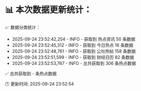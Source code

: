 📊 本次数据更新统计：
==========================

📈 数据分类统计：
- 2025-09-24 23:52:42,254 - INFO - 获取到 热点资讯 50 条数据
- 2025-09-24 23:52:45,312 - INFO - 获取到 今日热点 16 条数据
- 2025-09-24 23:52:48,761 - INFO - 获取到 公社热帖 158 条数据
- 2025-09-24 23:52:51,599 - INFO - 获取到 财经日历 82 条数据
- 2025-09-24 23:52:53,767 - INFO - 总共获取到 306 条热点数据

✅ 总共获取到 - 条热点数据

🕐 更新时间: 2025-09-24 23:52:54
